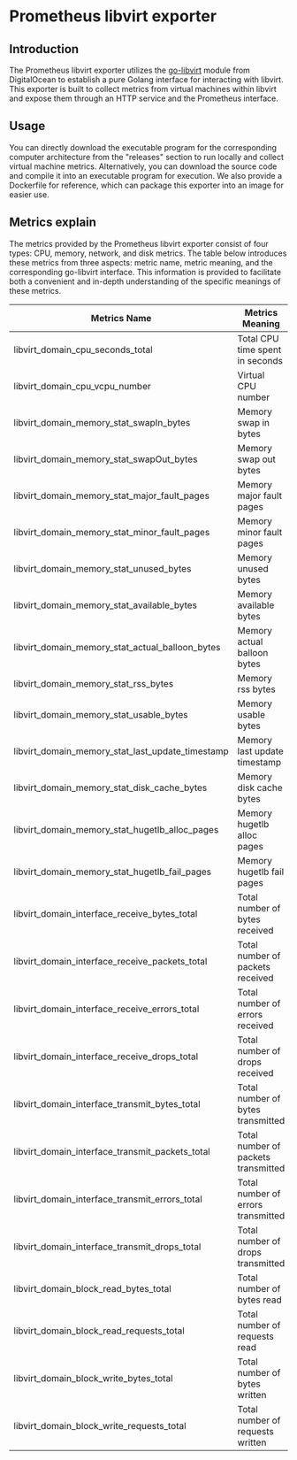 # Prometheus libvirt exporter

## Introduction

The Prometheus libvirt exporter utilizes the [go-libvirt](https://github.com/digitalocean/go-libvirt) module from DigitalOcean to establish a pure Golang interface for interacting with libvirt. This exporter is built to collect metrics from virtual machines within libvirt and expose them through an HTTP service and the Prometheus interface.

## Usage

You can directly download the executable program for the corresponding computer architecture from the "releases" section to run locally and collect virtual machine metrics. Alternatively, you can download the source code and compile it into an executable program for execution. We also provide a Dockerfile for reference, which can package this exporter into an image for easier use.

## Metrics explain

The metrics provided by the Prometheus libvirt exporter consist of four types: CPU, memory, network, and disk metrics. The table below introduces these metrics from three aspects: metric name, metric meaning, and the corresponding go-libvirt interface. This information is provided to facilitate both a convenient and in-depth understanding of the specific meanings of these metrics.

| Metrics Name                                     | Metrics Meaning                     | Go-libvirt Interface |
|--------------------------------------------------|-------------------------------------|----------------------|
| libvirt_domain_cpu_seconds_total                 | Total CPU time spent in seconds     | DomainGetInfo        |
| libvirt_domain_cpu_vcpu_number                   | Virtual CPU number                  | DomainGetInfo        |
| libvirt_domain_memory_stat_swapIn_bytes          | Memory swap in bytes                | DomainMemoryStats    |
| libvirt_domain_memory_stat_swapOut_bytes         | Memory swap out bytes               | DomainMemoryStats    |
| libvirt_domain_memory_stat_major_fault_pages     | Memory major fault pages            | DomainMemoryStats    |
| libvirt_domain_memory_stat_minor_fault_pages     | Memory minor fault pages            | DomainMemoryStats    |
| libvirt_domain_memory_stat_unused_bytes          | Memory unused bytes                 | DomainMemoryStats    |
| libvirt_domain_memory_stat_available_bytes       | Memory available bytes              | DomainMemoryStats    |
| libvirt_domain_memory_stat_actual_balloon_bytes  | Memory actual balloon bytes         | DomainMemoryStats    |
| libvirt_domain_memory_stat_rss_bytes             | Memory rss bytes                    | DomainMemoryStats    |
| libvirt_domain_memory_stat_usable_bytes          | Memory usable bytes                 | DomainMemoryStats    |
| libvirt_domain_memory_stat_last_update_timestamp | Memory last update timestamp        | DomainMemoryStats    |
| libvirt_domain_memory_stat_disk_cache_bytes      | Memory disk cache bytes             | DomainMemoryStats    |
| libvirt_domain_memory_stat_hugetlb_alloc_pages   | Memory hugetlb alloc pages          | DomainMemoryStats    |
| libvirt_domain_memory_stat_hugetlb_fail_pages    | Memory hugetlb fail pages           | DomainMemoryStats    |
| libvirt_domain_interface_receive_bytes_total     | Total number of bytes received      | DomainInterfaceStats |
| libvirt_domain_interface_receive_packets_total   | Total number of packets received    | DomainInterfaceStats |
| libvirt_domain_interface_receive_errors_total    | Total number of errors received     | DomainInterfaceStats |
| libvirt_domain_interface_receive_drops_total     | Total number of drops received      | DomainInterfaceStats |
| libvirt_domain_interface_transmit_bytes_total    | Total number of bytes transmitted   | DomainInterfaceStats |
| libvirt_domain_interface_transmit_packets_total  | Total number of packets transmitted | DomainInterfaceStats |
| libvirt_domain_interface_transmit_errors_total   | Total number of errors transmitted  | DomainInterfaceStats |
| libvirt_domain_interface_transmit_drops_total    | Total number of drops transmitted   | DomainInterfaceStats |
| libvirt_domain_block_read_bytes_total            | Total number of bytes read          | DomainBlockStats     |
| libvirt_domain_block_read_requests_total         | Total number of requests read       | DomainBlockStats     |
| libvirt_domain_block_write_bytes_total           | Total number of bytes written       | DomainBlockStats     |
| libvirt_domain_block_write_requests_total        | Total number of requests written    | DomainBlockStats     |


